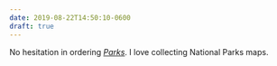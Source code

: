 ```yaml
---
date: 2019-08-22T14:50:10-0600
draft: true
---
```




No hesitation in ordering [_Parks_](https://standardsmanual.com/products/parks). I love collecting National Parks maps.



